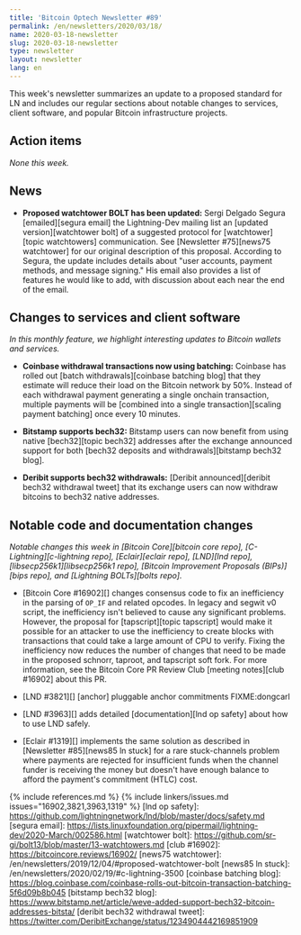 ```yaml
---
title: 'Bitcoin Optech Newsletter #89'
permalink: /en/newsletters/2020/03/18/
name: 2020-03-18-newsletter
slug: 2020-03-18-newsletter
type: newsletter
layout: newsletter
lang: en
---
```

This week's newsletter summarizes an update to a proposed standard for
LN and includes our regular sections about notable changes to services,
client software, and popular Bitcoin infrastructure projects.

## Action items

*None this week.*

## News

- **Proposed watchtower BOLT has been updated:** Sergi Delgado Segura
  [emailed][segura email] the Lightning-Dev mailing list an [updated
  version][watchtower bolt] of a suggested protocol for
  [watchtower][topic watchtowers] communication.  See [Newsletter
  #75][news75 watchtower] for our original description of this proposal.  According to
  Segura, the update includes details about "user accounts, payment
  methods, and message signing."  His email also provides a list of
  features he would like to add, with discussion about each near the end
  of the email.

## Changes to services and client software

*In this monthly feature, we highlight interesting updates to Bitcoin
wallets and services.*

- **Coinbase withdrawal transactions now using batching:** Coinbase has rolled
out [batch withdrawals][coinbase batching blog] that they estimate will reduce
their load on the Bitcoin network by 50%. Instead of each withdrawal payment
generating a single onchain transaction, multiple payments will be
[combined into a single transaction][scaling payment batching] once every 10 minutes.

- **Bitstamp supports bech32:** Bitstamp users can now benefit from using native
[bech32][topic bech32] addresses after the exchange announced support for both
[bech32 deposits and withdrawals][bitstamp bech32 blog].

- **Deribit supports bech32 withdrawals:** [Deribit announced][deribit bech32
withdrawal tweet] that its exchange users can now withdraw bitcoins to bech32
native addresses.

## Notable code and documentation changes

*Notable changes this week in [Bitcoin Core][bitcoin core repo],
[C-Lightning][c-lightning repo], [Eclair][eclair repo], [LND][lnd repo],
[libsecp256k1][libsecp256k1 repo], [Bitcoin Improvement Proposals
(BIPs)][bips repo], and [Lightning BOLTs][bolts repo].*

- [Bitcoin Core #16902][] changes consensus code to fix an inefficiency
  in the parsing of `OP_IF` and related opcodes.  In legacy and segwit
  v0 script, the inefficiency isn't believed to cause any significant
  problems. However, the proposal for [tapscript][topic tapscript] would
  make it possible for an attacker to use the inefficiency to create blocks with transactions
  that could take a large amount of CPU to verify.  Fixing the
  inefficiency now reduces the number of changes that need to be made in the
  proposed schnorr, taproot, and tapscript soft fork.  For more
  information, see the Bitcoin Core PR Review Club [meeting notes][club
  #16902] about this PR.

- [LND #3821][] [anchor] pluggable anchor commitments FIXME:dongcarl

- [LND #3963][] adds detailed [documentation][lnd op safety] about how
  to use LND safely.

- [Eclair #1319][] implements the same solution as described in
  [Newsletter #85][news85 ln stuck] for a rare stuck-channels problem
  where payments are rejected for insufficient funds when the channel
  funder is receiving the money but doesn't have enough balance to
  afford the payment's commitment (HTLC) cost.

{% include references.md %}
{% include linkers/issues.md issues="16902,3821,3963,1319" %}
[lnd op safety]: https://github.com/lightningnetwork/lnd/blob/master/docs/safety.md
[segura email]: https://lists.linuxfoundation.org/pipermail/lightning-dev/2020-March/002586.html
[watchtower bolt]: https://github.com/sr-gi/bolt13/blob/master/13-watchtowers.md
[club #16902]: https://bitcoincore.reviews/16902/
[news75 watchtower]: /en/newsletters/2019/12/04/#proposed-watchtower-bolt
[news85 ln stuck]: /en/newsletters/2020/02/19/#c-lightning-3500
[coinbase batching blog]: https://blog.coinbase.com/coinbase-rolls-out-bitcoin-transaction-batching-5f6d09b8b045
[bitstamp bech32 blog]: https://www.bitstamp.net/article/weve-added-support-bech32-bitcoin-addresses-bitsta/
[deribit bech32 withdrawal tweet]: https://twitter.com/DeribitExchange/status/1234904442169851909